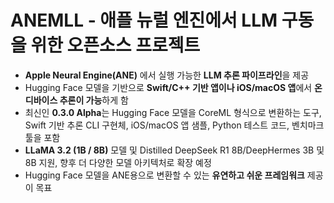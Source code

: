 # ANEMLL - 애플 뉴럴 엔진에서 LLM 구동을 위한 오픈소스 프로젝트


* **Apple Neural Engine(ANE)** 에서 실행 가능한 **LLM 추론 파이프라인**을 제공
* Hugging Face 모델을 기반으로 **Swift/C++ 기반 앱이나 iOS/macOS 앱**에서 **온디바이스 추론이 가능**하게 함
* 최신인 **0.3.0 Alpha**는 Hugging Face 모델을 CoreML 형식으로 변환하는 도구, Swift 기반 추론 CLI 구현체, iOS/macOS 앱 샘플, Python 테스트 코드, 벤치마크 툴을 포함
* **LLaMA 3.2 (1B / 8B)** 모델 및 Distilled DeepSeek R1 8B/DeepHermes 3B 및 8B 지원, 향후 더 다양한 모델 아키텍처로 확장 예정
* Hugging Face 모델을 ANE용으로 변환할 수 있는 **유연하고 쉬운 프레임워크** 제공이 목표

